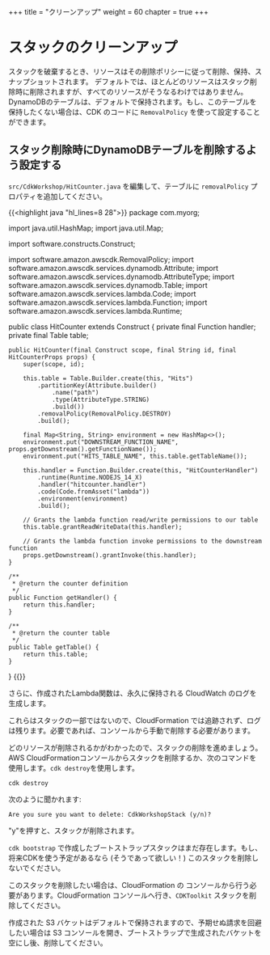+++
title = "クリーンアップ"
weight = 60
chapter = true
+++

# スタックのクリーンアップ

スタックを破棄するとき、リソースはその削除ポリシーに従って削除、保持、スナップショットされます。
デフォルトでは、ほとんどのリソースはスタック削除時に削除されますが、すべてのリソースがそうなるわけではありません。
DynamoDBのテーブルは、デフォルトで保持されます。もし、このテーブルを保持したくない場合は、CDK
のコードに `RemovalPolicy` を使って設定することができます。

## スタック削除時にDynamoDBテーブルを削除するよう設定する

`src/CdkWorkshop/HitCounter.java` を編集して、テーブルに `removalPolicy` プロパティを追加してください。

{{<highlight java "hl_lines=8 28">}}
package com.myorg;

import java.util.HashMap;
import java.util.Map;

import software.constructs.Construct;

import software.amazon.awscdk.RemovalPolicy;
import software.amazon.awscdk.services.dynamodb.Attribute;
import software.amazon.awscdk.services.dynamodb.AttributeType;
import software.amazon.awscdk.services.dynamodb.Table;
import software.amazon.awscdk.services.lambda.Code;
import software.amazon.awscdk.services.lambda.Function;
import software.amazon.awscdk.services.lambda.Runtime;

public class HitCounter extends Construct {
    private final Function handler;
    private final Table table;

    public HitCounter(final Construct scope, final String id, final HitCounterProps props) {
        super(scope, id);

        this.table = Table.Builder.create(this, "Hits")
            .partitionKey(Attribute.builder()
                .name("path")
                .type(AttributeType.STRING)
                .build())
            .removalPolicy(RemovalPolicy.DESTROY)
            .build();

        final Map<String, String> environment = new HashMap<>();
        environment.put("DOWNSTREAM_FUNCTION_NAME", props.getDownstream().getFunctionName());
        environment.put("HITS_TABLE_NAME", this.table.getTableName());

        this.handler = Function.Builder.create(this, "HitCounterHandler")
            .runtime(Runtime.NODEJS_14_X)
            .handler("hitcounter.handler")
            .code(Code.fromAsset("lambda"))
            .environment(environment)
            .build();

        // Grants the lambda function read/write permissions to our table
        this.table.grantReadWriteData(this.handler);

        // Grants the lambda function invoke permissions to the downstream function
        props.getDownstream().grantInvoke(this.handler);
    }

    /**
     * @return the counter definition
     */
    public Function getHandler() {
        return this.handler;
    }

    /**
     * @return the counter table
     */
    public Table getTable() {
        return this.table;
    }
}
{{</highlight>}}

さらに、作成されたLambda関数は、永久に保持される CloudWatch のログを生成します。

これらはスタックの一部ではないので、CloudFormation では追跡されず、ログは残ります。必要であれば、コンソールから手動で削除する必要があります。

どのリソースが削除されるかがわかったので、スタックの削除を進めましょう。
AWS CloudFormationコンソールからスタックを削除するか、次のコマンドを使用します。`cdk destroy`を使用します。

```
cdk destroy
```

次のように聞かれます:

```
Are you sure you want to delete: CdkWorkshopStack (y/n)?
```

"y"を押すと、スタックが削除されます。

`cdk bootstrap` で作成したブートストラップスタックはまだ存在します。もし、将来CDKを使う予定があるなら (そうであって欲しい！) このスタックを削除しないでください。

このスタックを削除したい場合は、CloudFormation の
コンソールから行う必要があります。CloudFormation コンソールへ行き、`CDKToolkit` スタックを削除してください。

作成された S3 バケットはデフォルトで保持されますので、予期せぬ請求を回避したい場合は S3 コンソールを開き、ブートストラップで生成されたバケットを空にし後、削除してください。

